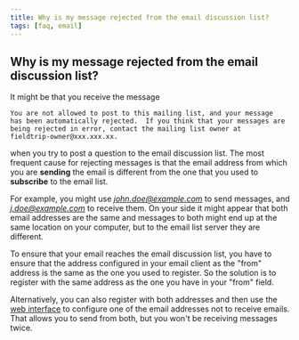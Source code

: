 ```yaml
---
title: Why is my message rejected from the email discussion list?
tags: [faq, email]
---
```


## Why is my message rejected from the email discussion list?

It might be that you receive the message

    You are not allowed to post to this mailing list, and your message
    has been automatically rejected.  If you think that your messages are
    being rejected in error, contact the mailing list owner at
    fieldtrip-owner@xxx.xxx.xx.

when you try to post a question to the email discussion list. The most frequent cause for rejecting messages is that the email address from which you are **sending** the email is different from the one that you used to **subscribe** to the email list. 

For example, you might use *john.doe@example.com* to send messages, and *j.doe@example.com* to receive them. On your side it might appear that both email addresses are the same and messages to both might end up at the same location on your computer, but to the email list server they are different.

To ensure that your email reaches the email discussion list, you have to ensure that the address configured in your email client as the "from" address is the same as the one you used to register. So the solution is to register with the same address as the one you have in your "from" field. 

Alternatively, you can also register with both addresses and then use the [web interface](http://mailman.science.ru.nl/mailman/listinfo/fieldtrip) to configure one of the email  addresses not to receive emails. That allows you to send from both, but you won't be receiving messages twice.

 
